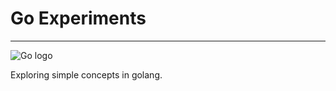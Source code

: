 # Go Experiments
---

![Go logo](https://golang.org/lib/godoc/images/go-logo-blue.svg)


Exploring simple concepts in golang.